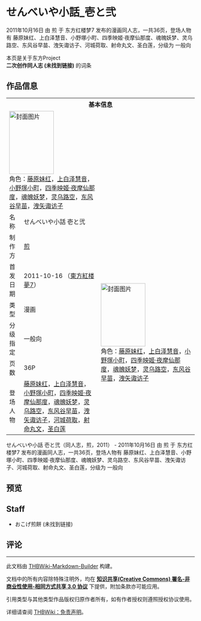 # せんべいや小話_壱と弐

<!-- source html: G:\repos\THBWiki-Markdown-Builder\THBWikiMarkdown\Temp\main\b\b7\ns0%3A%E3%81%9B%E3%82%93%E3%81%B9%E3%81%84%E3%82%84%E5%B0%8F%E8%A9%B1_%E5%A3%B1%E3%81%A8%E5%BC%90.html -->

2011年10月16日 由 煎 于 东方红楼梦7 发布的漫画同人志，一共36页，登场人物有 藤原妹红、上白泽慧音、小野塚小町、四季映姬·夜摩仙那度、魂魄妖梦、灵乌路空、东风谷早苗、洩矢诹访子、河城荷取、射命丸文、圣白莲，分级为 一般向

本页是关于东方Project  
 **二次创作同人志 (未找到链接)** 的词条
## 作品信息

<table><tbody><tr><th colspan="3">基本信息</th></tr><tr><td class="cover-artwork-mobile" colspan="2"><a href="./文件-せんべいや小話_壱と弐封面.jpg.md" class="image" title="封面图片"><img alt="封面图片" src="https://upload.thwiki.cc/thumb/d/dc/%E3%81%9B%E3%82%93%E3%81%B9%E3%81%84%E3%82%84%E5%B0%8F%E8%A9%B1_%E5%A3%B1%E3%81%A8%E5%BC%90%E5%B0%81%E9%9D%A2.jpg/119px-%E3%81%9B%E3%82%93%E3%81%B9%E3%81%84%E3%82%84%E5%B0%8F%E8%A9%B1_%E5%A3%B1%E3%81%A8%E5%BC%90%E5%B0%81%E9%9D%A2.jpg" decoding="async" loading="lazy" width="119" height="168" srcset="https://upload.thwiki.cc/thumb/d/dc/%E3%81%9B%E3%82%93%E3%81%B9%E3%81%84%E3%82%84%E5%B0%8F%E8%A9%B1_%E5%A3%B1%E3%81%A8%E5%BC%90%E5%B0%81%E9%9D%A2.jpg/178px-%E3%81%9B%E3%82%93%E3%81%B9%E3%81%84%E3%82%84%E5%B0%8F%E8%A9%B1_%E5%A3%B1%E3%81%A8%E5%BC%90%E5%B0%81%E9%9D%A2.jpg 1.5x, https://upload.thwiki.cc/thumb/d/dc/%E3%81%9B%E3%82%93%E3%81%B9%E3%81%84%E3%82%84%E5%B0%8F%E8%A9%B1_%E5%A3%B1%E3%81%A8%E5%BC%90%E5%B0%81%E9%9D%A2.jpg/238px-%E3%81%9B%E3%82%93%E3%81%B9%E3%81%84%E3%82%84%E5%B0%8F%E8%A9%B1_%E5%A3%B1%E3%81%A8%E5%BC%90%E5%B0%81%E9%9D%A2.jpg 2x" data-file-width="1280" data-file-height="1809"></a><div class="cover-char">角色：<a href="./藤原妹红.md" title="藤原妹红">藤原妹红</a>，<a href="./上白泽慧音.md" title="上白泽慧音">上白泽慧音</a>，<a href="./小野塚小町.md" title="小野塚小町">小野塚小町</a>，<a href="./四季映姬·夜摩仙那度.md" title="四季映姬·夜摩仙那度">四季映姬·夜摩仙那度</a>，<a href="./魂魄妖梦.md" title="魂魄妖梦">魂魄妖梦</a>，<a href="./灵乌路空.md" title="灵乌路空">灵乌路空</a>，<a href="./东风谷早苗.md" title="东风谷早苗">东风谷早苗</a>，<a href="./洩矢诹访子.md" title="洩矢诹访子">洩矢诹访子</a></div></td>
</tr><tr><td class="label">名称</td><td colspan="2"> せんべいや小話 壱と弐 </td></tr><tr><td class="label">制作方</td><td><a href="./煎.md" title="煎">煎</a></td><td class="cover-artwork" rowspan="6" style="min-width:168px;"><a href="./文件-せんべいや小話_壱と弐封面.jpg.md" class="image" title="封面图片"><img alt="封面图片" src="https://upload.thwiki.cc/thumb/d/dc/%E3%81%9B%E3%82%93%E3%81%B9%E3%81%84%E3%82%84%E5%B0%8F%E8%A9%B1_%E5%A3%B1%E3%81%A8%E5%BC%90%E5%B0%81%E9%9D%A2.jpg/119px-%E3%81%9B%E3%82%93%E3%81%B9%E3%81%84%E3%82%84%E5%B0%8F%E8%A9%B1_%E5%A3%B1%E3%81%A8%E5%BC%90%E5%B0%81%E9%9D%A2.jpg" decoding="async" loading="lazy" width="119" height="168" srcset="https://upload.thwiki.cc/thumb/d/dc/%E3%81%9B%E3%82%93%E3%81%B9%E3%81%84%E3%82%84%E5%B0%8F%E8%A9%B1_%E5%A3%B1%E3%81%A8%E5%BC%90%E5%B0%81%E9%9D%A2.jpg/178px-%E3%81%9B%E3%82%93%E3%81%B9%E3%81%84%E3%82%84%E5%B0%8F%E8%A9%B1_%E5%A3%B1%E3%81%A8%E5%BC%90%E5%B0%81%E9%9D%A2.jpg 1.5x, https://upload.thwiki.cc/thumb/d/dc/%E3%81%9B%E3%82%93%E3%81%B9%E3%81%84%E3%82%84%E5%B0%8F%E8%A9%B1_%E5%A3%B1%E3%81%A8%E5%BC%90%E5%B0%81%E9%9D%A2.jpg/238px-%E3%81%9B%E3%82%93%E3%81%B9%E3%81%84%E3%82%84%E5%B0%8F%E8%A9%B1_%E5%A3%B1%E3%81%A8%E5%BC%90%E5%B0%81%E9%9D%A2.jpg 2x" data-file-width="1280" data-file-height="1809"></a><div class="cover-char">角色：<a href="./藤原妹红.md" title="藤原妹红">藤原妹红</a>，<a href="./上白泽慧音.md" title="上白泽慧音">上白泽慧音</a>，<a href="./小野塚小町.md" title="小野塚小町">小野塚小町</a>，<a href="./四季映姬·夜摩仙那度.md" title="四季映姬·夜摩仙那度">四季映姬·夜摩仙那度</a>，<a href="./魂魄妖梦.md" title="魂魄妖梦">魂魄妖梦</a>，<a href="./灵乌路空.md" title="灵乌路空">灵乌路空</a>，<a href="./东风谷早苗.md" title="东风谷早苗">东风谷早苗</a>，<a href="./洩矢诹访子.md" title="洩矢诹访子">洩矢诹访子</a></div></td>
</tr><tr><td class="label">首发日期</td><td>2011-10-16&#160;（<a href="/展会作品列表?e=%E4%B8%9C%E6%96%B9%E7%BA%A2%E6%A5%BC%E6%A2%A6%237">東方紅楼夢7</a>）</td></tr><tr><td class="label">类型</td><td>漫画</td></tr><tr><td class="label">分级指定</td><td>一般向</td></tr><tr><td class="label">页数</td><td>36P</td></tr><tr><td class="label">登场人物</td><td><a href="./藤原妹红.md" title="藤原妹红">藤原妹红</a>，<a href="./上白泽慧音.md" title="上白泽慧音">上白泽慧音</a>，<a href="./小野塚小町.md" title="小野塚小町">小野塚小町</a>，<a href="./四季映姬·夜摩仙那度.md" title="四季映姬·夜摩仙那度">四季映姬·夜摩仙那度</a>，<a href="./魂魄妖梦.md" title="魂魄妖梦">魂魄妖梦</a>，<a href="./灵乌路空.md" title="灵乌路空">灵乌路空</a>，<a href="./东风谷早苗.md" title="东风谷早苗">东风谷早苗</a>，<a href="./洩矢诹访子.md" title="洩矢诹访子">洩矢诹访子</a>，<a href="./河城荷取.md" title="河城荷取">河城荷取</a>，<a href="./射命丸文.md" title="射命丸文">射命丸文</a>，<a href="./圣白莲.md" title="圣白莲">圣白莲</a></td></tr></tbody></table>

せんべいや小話 壱と弐（同人志，煎，2011） - 2011年10月16日 由 煎 于 东方红楼梦7 发布的漫画同人志，一共36页，登场人物有 藤原妹红、上白泽慧音、小野塚小町、四季映姬·夜摩仙那度、魂魄妖梦、灵乌路空、东风谷早苗、洩矢诹访子、河城荷取、射命丸文、圣白莲，分级为 一般向
## 预览
## Staff
- おこげ煎餅 (未找到链接)

## 评论




---

此文档由 [THBWiki-Markdown-Builder](https://github.com/Delsin-Yu/THBWiki-Markdown-Builder) 构建。

文档中的所有内容除特殊注明外，均在 [**知识共享(Creative Commons) 署名-非商业性使用-相同方式共享 3.0 协议**](https://creativecommons.org/licenses/by-sa/3.0/deed.zh-hans) 下提供，附加条款亦可能应用。

引用类型与其他类型作品版权归原作者所有，如有作者授权则遵照授权协议使用。

详细请查阅 [THBWiki：免责声明](https://thbwiki.cc/THBWiki:%E5%85%8D%E8%B4%A3%E5%A3%B0%E6%98%8E)。

